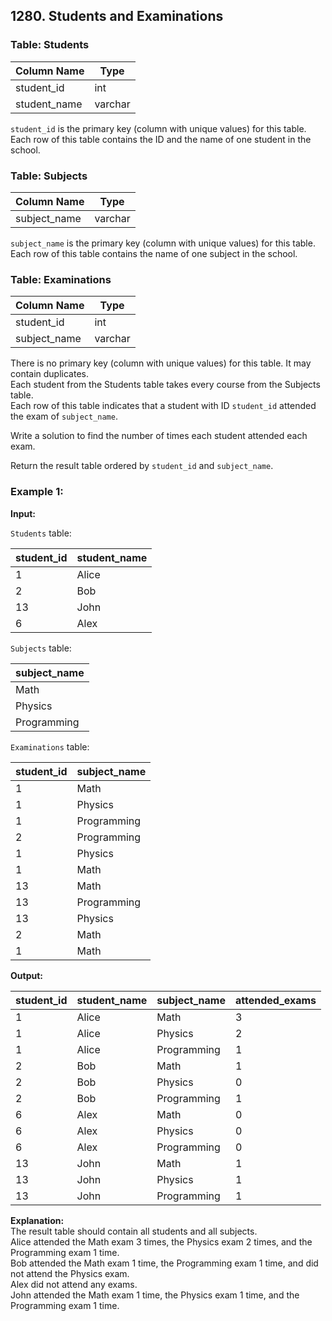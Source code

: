 ## 1280. Students and Examinations

### Table: Students

| Column Name   | Type    |
|---------------|---------|
| student_id    | int     |
| student_name  | varchar |

`student_id` is the primary key (column with unique values) for this table.  
Each row of this table contains the ID and the name of one student in the school.

### Table: Subjects

| Column Name  | Type    |
|--------------|---------|
| subject_name | varchar |

`subject_name` is the primary key (column with unique values) for this table.  
Each row of this table contains the name of one subject in the school.

### Table: Examinations

| Column Name  | Type    |
|--------------|---------|
| student_id   | int     |
| subject_name | varchar |

There is no primary key (column with unique values) for this table. It may contain duplicates.  
Each student from the Students table takes every course from the Subjects table.  
Each row of this table indicates that a student with ID `student_id` attended the exam of `subject_name`.

Write a solution to find the number of times each student attended each exam.

Return the result table ordered by `student_id` and `subject_name`.

### Example 1:

**Input:**

`Students` table:

| student_id | student_name |
|------------|--------------|
| 1          | Alice        |
| 2          | Bob          |
| 13         | John         |
| 6          | Alex         |

`Subjects` table:

| subject_name |
|--------------|
| Math         |
| Physics      |
| Programming  |

`Examinations` table:

| student_id | subject_name |
|------------|--------------|
| 1          | Math         |
| 1          | Physics      |
| 1          | Programming  |
| 2          | Programming  |
| 1          | Physics      |
| 1          | Math         |
| 13         | Math         |
| 13         | Programming  |
| 13         | Physics      |
| 2          | Math         |
| 1          | Math         |

**Output:**

| student_id | student_name | subject_name | attended_exams |
|------------|--------------|--------------|----------------|
| 1          | Alice        | Math         | 3              |
| 1          | Alice        | Physics      | 2              |
| 1          | Alice        | Programming  | 1              |
| 2          | Bob          | Math         | 1              |
| 2          | Bob          | Physics      | 0              |
| 2          | Bob          | Programming  | 1              |
| 6          | Alex         | Math         | 0              |
| 6          | Alex         | Physics      | 0              |
| 6          | Alex         | Programming  | 0              |
| 13         | John         | Math         | 1              |
| 13         | John         | Physics      | 1              |
| 13         | John         | Programming  | 1              |

**Explanation:**  
The result table should contain all students and all subjects.  
Alice attended the Math exam 3 times, the Physics exam 2 times, and the Programming exam 1 time.  
Bob attended the Math exam 1 time, the Programming exam 1 time, and did not attend the Physics exam.  
Alex did not attend any exams.  
John attended the Math exam 1 time, the Physics exam 1 time, and the Programming exam 1 time.